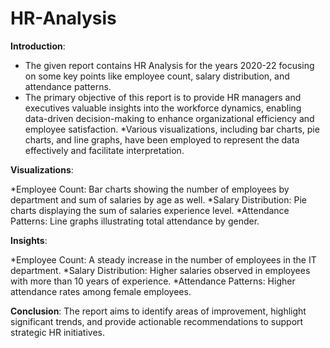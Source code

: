 # HR-Analysis

**Introduction**: 

 * The given report contains HR Analysis for the years 2020-22 focusing on some key points like employee count, salary distribution, and attendance patterns.
 * The primary objective of this report is to provide HR managers and executives valuable insights into the workforce dynamics, enabling data-driven decision-making to enhance organizational efficiency and employee satisfaction.
  *Various visualizations, including bar charts, pie charts, and line graphs, have been employed to represent the data effectively and facilitate interpretation.

**Visualizations**:


*Employee Count: Bar charts showing the number of employees by department and sum of salaries by age as well.
*Salary Distribution: Pie charts displaying the sum of salaries experience level.
*Attendance Patterns: Line graphs illustrating total attendance by gender.

**Insights**:

*Employee Count: A steady increase in the number of employees in the IT department.
*Salary Distribution: Higher salaries observed in employees with more than 10 years of experience.
*Attendance Patterns:  Higher attendance rates among female employees.

**Conclusion**:
The report aims to identify areas of improvement, highlight significant trends, and provide actionable recommendations to support strategic HR initiatives.
